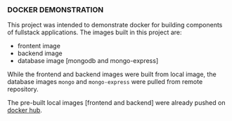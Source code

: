 ### DOCKER DEMONSTRATION
This project was intended to demonstrate docker for building components of fullstack applications.
The images built in this project are:
- frontent image
- backend image
- database image [mongodb and mongo-express]

While the frontend and backend images were built from local image, the database images `mongo` and `mongo-express` were pulled from remote repository.

The pre-built local images [frontend and backend] were already pushed on [docker hub](https://hub.docker.com/repository/docker/argav/dockerscript/general).